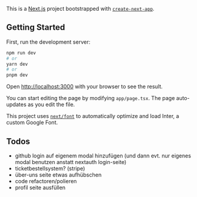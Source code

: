 This is a [Next.js](https://nextjs.org/) project bootstrapped with [`create-next-app`](https://github.com/vercel/next.js/tree/canary/packages/create-next-app).

## Getting Started

First, run the development server:

```bash
npm run dev
# or
yarn dev
# or
pnpm dev
```

Open [http://localhost:3000](http://localhost:3000) with your browser to see the result.

You can start editing the page by modifying `app/page.tsx`. The page auto-updates as you edit the file.

This project uses [`next/font`](https://nextjs.org/docs/basic-features/font-optimization) to automatically optimize and load Inter, a custom Google Font.

## Todos

- github login auf eigenem modal hinzufügen (und dann evt. nur eigenes modal benutzen anstatt nextauth login-seite)
- ticketbestellsystem? (stripe)
- über-uns seite etwas aufhübschen
- code refactoren/polieren
- profil seite ausfüllen
